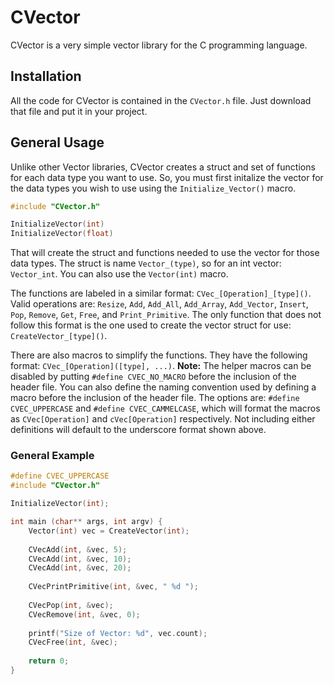 # CVector
CVector is a very simple vector library for the C programming language.

## Installation
All the code for CVector is contained in the `CVector.h` file. Just download that file and put it in your project.

## General Usage
Unlike other Vector libraries, CVector creates a struct and set of functions for each data type you want to use. So, you must first initalize the vector for the data types you wish to use using the `Initialize_Vector()` macro.
```c
#include "CVector.h"

InitializeVector(int)
InitializeVector(float)
```

That will create the struct and functions needed to use the vector for those data types. The struct is name `Vector_(type)`, so for an int vector: `Vector_int`. You can also use the `Vector(int)` macro.  
  
The functions are labeled in a similar format: `CVec_[Operation]_[type]()`. Valid operations are: `Resize`, `Add`, `Add_All`, `Add_Array`, `Add_Vector`, `Insert`, `Pop`, `Remove`, `Get`, `Free`, and `Print_Primitive`. The only function that does not follow this format is the one used to create the vector struct for use: `CreateVector_[type]()`.  
  
There are also macros to simplify the functions. They have the following format: `CVec_[Operation]([type], ...)`. **Note:** The helper macros can be disabled by putting `#define CVEC_NO_MACRO` before the inclusion of the header file. You can also define the naming convention used by defining a macro before the inclusion of the header file. The options are: `#define CVEC_UPPERCASE` and `#define CVEC_CAMMELCASE`, which will format the macros as `CVec[Operation]` and `cVec[Operation]` respectively. Not including either definitions will default to the underscore format shown above.

### General Example
```C
#define CVEC_UPPERCASE
#include "CVector.h"

InitializeVector(int);

int main (char** args, int argv) {
    Vector(int) vec = CreateVector(int);
    
    CVecAdd(int, &vec, 5);
    CVecAdd(int, &vec, 10);
    CVecAdd(int, &vec, 20);
    
    CVecPrintPrimitive(int, &vec, " %d ");
    
    CVecPop(int, &vec);
    CVecRemove(int, &vec, 0);
    
    printf("Size of Vector: %d", vec.count);
    CVecFree(int, &vec);
    
    return 0;
}
```
